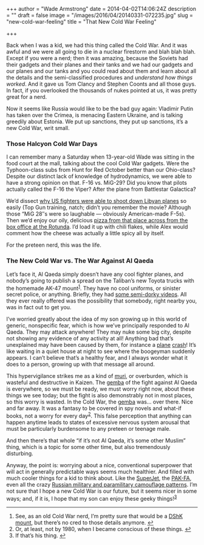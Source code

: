 +++
author = "Wade Armstrong"
date = 2014-04-02T14:06:24Z
description = ""
draft = false
image = "/images/2016/04/20140331-072235.jpg"
slug = "new-cold-war-feeling"
title = "That New Cold War Feeling"

+++


Back when I was a kid, we had this thing called the Cold War. And it was awful and we were all going to die in a nuclear firestorm and blah blah blah. Except if you were a nerd; then it was amazing, because the Soviets had their gadgets and their planes and their tanks and we had our gadgets and our planes and our tanks and you could read about them and learn about all the details and the semi-classified procedures and *understand how things worked*. And it gave us Tom Clancy and Stephen Coonts and all those guys. In fact, if you overlooked the thousands of nukes pointed at us, it was pretty great for a nerd.

Now it seems like Russia would like to be the bad guy again: Vladimir Putin has taken over the Crimea, is menacing Eastern Ukraine, and is talking greedily about Estonia. We put up sanctions, they put up sanctions, it’s a new Cold War, writ small.

### Those Halcyon Cold War Days

I can remember many a Saturday when 13-year-old Wade was sitting in the food court at the mall, talking about the cool Cold War gadgets. Were the Typhoon-class subs from Hunt for Red October better than our Ohio-class? Despite our distinct lack of knowledge of hydrodynamics, we were able to have a strong opinion on that. F-16 vs. MiG-29? Did you know that pilots actually called the F-16 the Viper? After the plane from Battlestar Galactica?

We’d dissect [why US fighters were able to shoot down Libyan planes](http://en.wikipedia.org/wiki/Gulf_of_Sidra_incident_(1989)) so easily (Top Gun training, natch; didn’t you remember the movie? Although those “MiG 28″s were so laughable — obviously American-made F-5s). Then we’d enjoy our oily, delicious [pizza from that place across from the box office at the Rotunda](http://baltimorepizzaclub.blogspot.com/2012/05/casa-mia-that-pizza-place-in-rotunda.html). I’d load it up with chili flakes, while Alex would comment how the cheese was actually a little spicy all by itself.

For the preteen nerd, this was the life.

### The New Cold War vs. The War Against Al Qaeda

Let’s face it, Al Qaeda simply doesn’t have any cool fighter planes, and nobody’s going to publish a spread on the Taliban’s new Toyota trucks with the homemade AK-47 mount<sup id="rf1-508">[1](#fn1-508 "See, as an old Cold War nerd, I’m pretty sure that would be a DShK mount, but there’s no cred to those details anymore.")</sup>. They have no cool uniforms, or sinister secret police, or anything. Briefly, they had [some semi-dorky videos](http://www.southparkstudios.com/clips/152953/these-people-are-insane). All they ever really offered was the possibility that somebody, right nearby you, was in fact out to get you.

I’ve worried greatly about the idea of my son growing up in this world of generic, nonspecific fear, which is how we’ve principally responded to Al Qaeda. They may attack anywhere! They may nuke some big city, despite not showing any evidence of any activity at all! Anything bad that’s unexplained may have been caused by them, for instance a [plane](http://www.foxnews.com/on-air/fox-and-friends/blog/2014/03/17/malaysia-airline-mh370-911-style-terror-allegations-resurface-case-lost-plane) [crash](http://truthernews.wordpress.com/2014/03/15/malaysian-flight-mh-370-hijacked-for-islamic-jihad-invasion-of-u-s/)! It’s like waiting in a quiet house at night to see where the boogeyman suddenly appears. I can’t believe that’s a healthy fear, and I always wonder what it does to a person, growing up with that message all around.

This hypervigilance strikes me as a kind of [muri](/glossary#muri), or overburden, which is wasteful and destructive in Kaizen. The [gemba](/glossary#gemba) of the fight against Al Qaeda is everywhere, so we must be ready, we must worry right now, about these things we see today; but the fight is also demonstrably not in most places, so this worry is wasted. In the Cold War, the [gemba](/glossary#gemba) was… over there. Nice and far away. It was a fantasy to be covered in spy novels and what-if books, not a worry for every day<sup id="rf2-508">[2](#fn2-508 "Or, at least, not by 1980, when I became conscious of these things.")</sup>. This false perception that anything can happen anytime leads to states of excessive nervous system arousal that must be particularly burdensome to any preteen or teenage male.

And then there’s that whole “if it’s not Al Qaeda, it’s some other Muslim” thing, which is a topic for some other time, but also tremendously disturbing.

Anyway, the point is: worrying about a nice, conventional superpower that will act in generally predictable ways seems much healthier. And filled with much cooler things for a kid to think about. Like the [SuperJet](http://www.superjetinternational.com/), the [PAK-FA](http://en.wikipedia.org/wiki/Sukhoi_PAK_FA), even all the crazy [Russian military and paramilitary camouflage patterns](http://camopedia.org/index.php?title=Russia). I’m not sure that I hope a new Cold War is our future, but it seems nicer in some ways; and, if it is, I hope that my son can enjoy these geeky things!<sup id="rf3-508">[3](#fn3-508 "If that’s his thing.")</sup>

- - - - - -

1. See, as an old Cold War nerd, I’m pretty sure that would be a [DShK mount](http://en.wikipedia.org/wiki/DShK), but there’s no cred to those details anymore. [↩](#rf1-508 "Jump back to footnote 1 in the text.")
2. Or, at least, not by 1980, when I became conscious of these things. [↩](#rf2-508 "Jump back to footnote 2 in the text.")
3. If that’s his thing. [↩](#rf3-508 "Jump back to footnote 3 in the text.")

